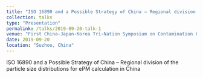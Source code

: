 ```yaml
---
title: "ISO 16890 and a Possible Strategy of China – Regional division of the particle size distributions for ePM calculation in China"
collection: talks
type: "Presentation"
permalink: /talks/2019-09-20-talk-1
venue: "First China-Japan-Korea Tri-Nation Symposium on Contamination Control and the 3rd International Forum on Contamination Control and Cleanroom Technology"
date: 2019-09-20
location: "Suzhou, China"
---
```


ISO 16890 and a Possible Strategy of China – Regional division of the particle size distributions for ePM calculation in China
